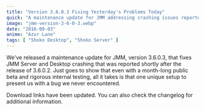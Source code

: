 ```yaml
---
title: "Version 3.6.0.3 Fixing Yesterday's Problems Today"
quick: "A maintenance update for JMM addressing crashing issues reported in version 3.6.0.2."
image: "jmm-version-3-6-0-3.webp"
date: "2016-09-03"
anime: "Azur Lane"
tags: [ "Shoko Desktop", "Shoko Server" ]
---
```


We've released a maintenance update for JMM, version 3.6.0.3, that fixes JMM Server and Desktop crashing that was
reported shortly after the release of 3.6.0.2. Just goes to show that even with a month-long public beta and rigorous
internal testing, all it takes is that one unique setup to present us with a bug we never encountered.

Download links have been updated. You can also check the changelog for additional information.
